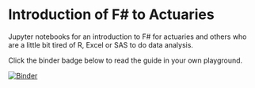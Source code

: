 # Introduction of F# to Actuaries
Jupyter notebooks for an introduction to F# for actuaries and others who are a little bit tired of R, Excel or SAS to do data analysis.

Click the binder badge below to read the guide in your own playground.
 
[![Binder](https://mybinder.org/badge_logo.svg)](https://mybinder.org/v2/gh/t4rzsan/fsharp-for-actuaries/15fc00a6c85e0ac948c942810027572c31cc3b4f)
